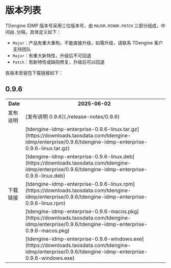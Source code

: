 # 版本列表

TDengine IDMP 版本号采用三位版本号，由 `MAJOR.MINOR.PATCH` 三部分组成，中间由`.`分隔，具体定义如下：
- `Major`：产品有重大重构，不能直接升级，如需升级，请联系 TDengine 客户支持团队
- `Major`：有重大新特性，升级后不可回退
- `Patch`：有新特性或缺陷修复，升级后可以回退

各版本安装包下载链接如下：

## 0.9.6

<table>
  <tr>
    <th>Date</th>
    <th>2025-06-02</th>
  </tr>
  <tr>
    <td>发布说明</td>
    <td>[发布说明 0.9.6](./release-notes/0.9.6)</td>
  </tr>
  <tr>
    <td rowspan="5">下载链接</td>
    <td>[tdengine-idmp-enterprise-0.9.6-linux.tar.gz](https://downloads.taosdata.com/tdengine-idmp/enterprise/0.9.6/tdengine-idmp-enterprise-0.9.6-linux.tar.gz)</td>
  </tr>
  <tr>
    <td>[tdengine-idmp-enterprise-0.9.6-linux.deb](https://downloads.taosdata.com/tdengine-idmp/enterprise/0.9.6/tdengine-idmp-enterprise-0.9.6-linux.deb)</td>
  </tr>
  <tr>
    <td>[tdengine-idmp-enterprise-0.9.6-linux.rpm](https://downloads.taosdata.com/tdengine-idmp/enterprise/0.9.6/tdengine-idmp-enterprise-0.9.6-linux.rpm)</td>
  </tr>
  <tr>
    <td>[tdengine-idmp-enterprise-0.9.6-macos.pkg](https://downloads.taosdata.com/tdengine-idmp/enterprise/0.9.6/tdengine-idmp-enterprise-0.9.6-macos.pkg)</td>
  </tr>
  <tr>
    <td>[tdengine-idmp-enterprise-0.9.6-windows.exe](https://downloads.taosdata.com/tdengine-idmp/enterprise/0.9.6/tdengine-idmp-enterprise-0.9.6-windows.exe)</td>
  </tr>
</table>
